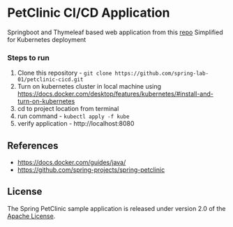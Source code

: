 # PetClinic CI/CD Application
Springboot and Thymeleaf based web application from this [repo](https://github.com/spring-projects/spring-petclinic)
Simplified for Kubernetes deployment 

### Steps to run
1. Clone this repository - ```git clone https://github.com/spring-lab-01/petclinic-cicd.git```
2. Turn on kubernetes cluster in local machine using https://docs.docker.com/desktop/features/kubernetes/#install-and-turn-on-kubernetes
3. cd to project location from terminal
4. run command - ```kubectl apply -f kube```
5. verify application - http://localhost:8080

## References
- https://docs.docker.com/guides/java/
- https://github.com/spring-projects/spring-petclinic

## License
The Spring PetClinic sample application is released under version 2.0 of the [Apache License](https://www.apache.org/licenses/LICENSE-2.0).
